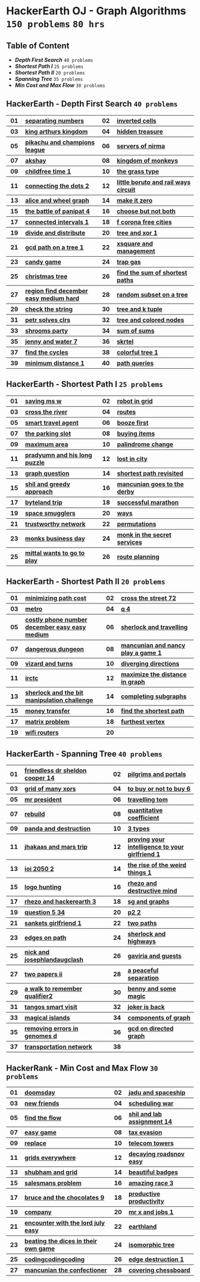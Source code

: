 # HackerEarth OJ - Graph Algorithms <br> `150 problems` `80 hrs`

## Table of Content

- ***Depth First Search***      `40 problems`
- ***Shortest Path I***         `25 problems`
- ***Shortest Path II***        `20 problems`
- ***Spanning Tree***           `35 problems`
- ***Min Cost and Max Flow***   `30 problems`

## HackerEarth - Depth First Search `40 problems`

<table>
    <tbody>
        <tr>
<th align="center" width="50px">01</th><th align="left" width="550px"><a href="https://hackerearth.com/practice/algorithms/graphs/depth-first-search/practice-problems/algorithm/separating-numbers-6fe976a9/">separating numbers</a></th>
<th align="center" width="50px">02</th><th align="left" width="550px"><a href="https://hackerearth.com/practice/algorithms/graphs/depth-first-search/practice-problems/algorithm/inverted-cells-83eae42d/">inverted cells</a></th>
        </tr>
        <tr>
<th align="center" width="50px">03</th><th align="left" width="550px"><a href="https://hackerearth.com/practice/algorithms/graphs/depth-first-search/practice-problems/algorithm/king-arthurs-kingdom-f40cf764/">king arthurs kingdom</a></th>
<th align="center" width="50px">04</th><th align="left" width="550px"><a href="https://hackerearth.com/practice/algorithms/graphs/depth-first-search/practice-problems/algorithm/hidden-treasure-0d3fa65b/">hidden treasure</a></th>
        </tr>
        <tr>
<th align="center" width="50px">05</th><th align="left" width="550px"><a href="https://hackerearth.com/practice/algorithms/graphs/depth-first-search/practice-problems/algorithm/pikachu-and-champions-league-608a1d43/">pikachu and champions league</a></th>
<th align="center" width="50px">06</th><th align="left" width="550px"><a href="https://hackerearth.com/practice/algorithms/graphs/depth-first-search/practice-problems/algorithm/servers-of-nirma/">servers of nirma</a></th>
        </tr>
        <tr>
<th align="center" width="50px">07</th><th align="left" width="550px"><a href="https://hackerearth.com/practice/algorithms/graphs/depth-first-search/practice-problems/algorithm/akshay/">akshay</a></th>
<th align="center" width="50px">08</th><th align="left" width="550px"><a href="https://hackerearth.com/practice/algorithms/graphs/depth-first-search/practice-problems/algorithm/kingdom-of-monkeys/">kingdom of monkeys</a></th>
        </tr>
        <tr>
<th align="center" width="50px">09</th><th align="left" width="550px"><a href="https://hackerearth.com/practice/algorithms/graphs/depth-first-search/practice-problems/algorithm/childfree-time-1/">childfree time 1</a></th>
<th align="center" width="50px">10</th><th align="left" width="550px"><a href="https://hackerearth.com/practice/algorithms/graphs/depth-first-search/practice-problems/algorithm/the-grass-type/">the grass type</a></th>
        </tr>
        <tr>
<th align="center" width="50px">11</th><th align="left" width="550px"><a href="https://hackerearth.com/practice/algorithms/graphs/depth-first-search/practice-problems/algorithm/connecting-the-dots-2/">connecting the dots 2</a></th>
<th align="center" width="50px">12</th><th align="left" width="550px"><a href="https://hackerearth.com/practice/algorithms/graphs/depth-first-search/practice-problems/algorithm/little-boruto-and-rail-ways-circuit/">little boruto and rail ways circuit</a></th>
        </tr>
        <tr>
<th align="center" width="50px">13</th><th align="left" width="550px"><a href="https://hackerearth.com/practice/algorithms/graphs/depth-first-search/practice-problems/algorithm/alice-and-wheel-graph/">alice and wheel graph</a></th>
<th align="center" width="50px">14</th><th align="left" width="550px"><a href="https://hackerearth.com/practice/algorithms/graphs/depth-first-search/practice-problems/algorithm/make-it-zero/">make it zero</a></th>
        </tr>
        <tr>
<th align="center" width="50px">15</th><th align="left" width="550px"><a href="https://hackerearth.com/practice/algorithms/graphs/depth-first-search/practice-problems/algorithm/the-battle-of-panipat-4/">the battle of panipat 4</a></th>
<th align="center" width="50px">16</th><th align="left" width="550px"><a href="https://hackerearth.com/practice/algorithms/graphs/depth-first-search/practice-problems/algorithm/choose-but-not-both-0478f107/">choose but not both</a></th>
        </tr>
        <tr>
<th align="center" width="50px">17</th><th align="left" width="550px"><a href="https://hackerearth.com/practice/algorithms/graphs/depth-first-search/practice-problems/algorithm/connected-intervals-1/">connected intervals 1</a></th>
<th align="center" width="50px">18</th><th align="left" width="550px"><a href="https://hackerearth.com/practice/algorithms/graphs/depth-first-search/practice-problems/algorithm/f-corona-free-cities/">f corona free cities</a></th>
        </tr>
        <tr>
<th align="center" width="50px">19</th><th align="left" width="550px"><a href="https://hackerearth.com/practice/algorithms/graphs/depth-first-search/practice-problems/algorithm/divide-and-distribute-74b70a00/">divide and distribute</a></th>
<th align="center" width="50px">20</th><th align="left" width="550px"><a href="https://hackerearth.com/practice/algorithms/graphs/depth-first-search/practice-problems/algorithm/tree-and-xor-1-aaedc91e/">tree and xor 1</a></th>
        </tr>
        <tr>
<th align="center" width="50px">21</th><th align="left" width="550px"><a href="https://hackerearth.com/practice/algorithms/graphs/depth-first-search/practice-problems/algorithm/gcd-path-on-a-tree-1-1589989c/">gcd path on a tree 1</a></th>
<th align="center" width="50px">22</th><th align="left" width="550px"><a href="https://hackerearth.com/practice/algorithms/graphs/depth-first-search/practice-problems/algorithm/xsquare-and-management/">xsquare and management</a></th>
        </tr>
        <tr>
<th align="center" width="50px">23</th><th align="left" width="550px"><a href="https://hackerearth.com/practice/algorithms/graphs/depth-first-search/practice-problems/algorithm/candy-game/">candy game</a></th>
<th align="center" width="50px">24</th><th align="left" width="550px"><a href="https://hackerearth.com/practice/algorithms/graphs/depth-first-search/practice-problems/algorithm/trap-gas-e0bcf5ad/">trap gas</a></th>
        </tr>
        <tr>
<th align="center" width="50px">25</th><th align="left" width="550px"><a href="https://hackerearth.com/practice/algorithms/graphs/depth-first-search/practice-problems/algorithm/christmas-tree/">christmas tree</a></th>
<th align="center" width="50px">26</th><th align="left" width="550px"><a href="https://hackerearth.com/practice/algorithms/graphs/depth-first-search/practice-problems/algorithm/find-the-sum-of-shortest-paths-b47a96cd/">find the sum of shortest paths</a></th>
        </tr>
        <tr>
<th align="center" width="50px">27</th><th align="left" width="550px"><a href="https://hackerearth.com/practice/algorithms/graphs/depth-first-search/practice-problems/algorithm/region-find-december-easy-medium-hard/">region find december easy medium hard</a></th>
<th align="center" width="50px">28</th><th align="left" width="550px"><a href="https://hackerearth.com/practice/algorithms/graphs/depth-first-search/practice-problems/algorithm/random-subset-on-a-tree-22172a94/">random subset on a tree</a></th>
        </tr>
        <tr>
<th align="center" width="50px">29</th><th align="left" width="550px"><a href="https://hackerearth.com/practice/algorithms/graphs/depth-first-search/practice-problems/algorithm/check-the-string-0d25fff4/">check the string</a></th>
<th align="center" width="50px">30</th><th align="left" width="550px"><a href="https://hackerearth.com/practice/algorithms/graphs/depth-first-search/practice-problems/algorithm/tree-and-k-tuple/">tree and k tuple</a></th>
        </tr>
        <tr>
<th align="center" width="50px">31</th><th align="left" width="550px"><a href="https://hackerearth.com/practice/algorithms/graphs/depth-first-search/practice-problems/algorithm/petr-solves-clrs-01096d2d/">petr solves clrs</a></th>
<th align="center" width="50px">32</th><th align="left" width="550px"><a href="https://hackerearth.com/practice/algorithms/graphs/depth-first-search/practice-problems/algorithm/tree-and-colored-nodes-c4f5bbe3/">tree and colored nodes</a></th>
        </tr>
        <tr>
<th align="center" width="50px">33</th><th align="left" width="550px"><a href="https://hackerearth.com/practice/algorithms/graphs/depth-first-search/practice-problems/algorithm/shrooms-party-6f9c8807/">shrooms party</a></th>
<th align="center" width="50px">34</th><th align="left" width="550px"><a href="https://hackerearth.com/practice/algorithms/graphs/depth-first-search/practice-problems/algorithm/sum-of-sums/">sum of sums</a></th>
        </tr>
        <tr>
<th align="center" width="50px">35</th><th align="left" width="550px"><a href="https://hackerearth.com/practice/algorithms/graphs/depth-first-search/practice-problems/algorithm/jenny-and-water-7-d0337cc3-ec2c1136/">jenny and water 7</a></th>
<th align="center" width="50px">36</th><th align="left" width="550px"><a href="https://hackerearth.com/practice/algorithms/graphs/depth-first-search/practice-problems/algorithm/skrtel/">skrtel</a></th>
        </tr>
        <tr>
<th align="center" width="50px">37</th><th align="left" width="550px"><a href="https://hackerearth.com/practice/algorithms/graphs/depth-first-search/practice-problems/algorithm/find-the-cycles/">find the cycles</a></th>
<th align="center" width="50px">38</th><th align="left" width="550px"><a href="https://hackerearth.com/practice/algorithms/graphs/depth-first-search/practice-problems/algorithm/colorful-tree-1-28334713/">colorful tree 1</a></th>
        </tr>
        <tr>
<th align="center" width="50px">39</th><th align="left" width="550px"><a href="https://hackerearth.com/practice/algorithms/graphs/depth-first-search/practice-problems/algorithm/minimum-distance-1/">minimum distance 1</a></th>
<th align="center" width="50px">40</th><th align="left" width="550px"><a href="https://hackerearth.com/practice/algorithms/graphs/depth-first-search/practice-problems/algorithm/path-queries-ba308c8e/">path queries</a></th>
        </tr>
    </tbody>
</table>

## HackerEarth - Shortest Path I `25 problems`

<table>
    <tbody>
        <tr>
<th align="center" width="50px">01</th><th align="left" width="550px"><a href="https://hackerearth.com/practice/algorithms/graphs/shortest-path-algorithms/practice-problems/algorithm/saving-ms-w-7b3d36df/">saving ms w</a></th>
<th align="center" width="50px">02</th><th align="left" width="550px"><a href="https://hackerearth.com/practice/algorithms/graphs/shortest-path-algorithms/practice-problems/algorithm/robot-in-grid-b7d391f7/">robot in grid</a></th>
        </tr>
        <tr>
<th align="center" width="50px">03</th><th align="left" width="550px"><a href="https://hackerearth.com/practice/algorithms/graphs/shortest-path-algorithms/practice-problems/algorithm/cross-the-river-052be366/">cross the river</a></th>
<th align="center" width="50px">04</th><th align="left" width="550px"><a href="https://hackerearth.com/practice/algorithms/graphs/shortest-path-algorithms/practice-problems/algorithm/routes-48c6192a/">routes</a></th>
        </tr>
        <tr>
<th align="center" width="50px">05</th><th align="left" width="550px"><a href="https://hackerearth.com/practice/algorithms/graphs/shortest-path-algorithms/practice-problems/algorithm/smart-travel-agent/">smart travel agent</a></th>
<th align="center" width="50px">06</th><th align="left" width="550px"><a href="https://hackerearth.com/practice/algorithms/graphs/shortest-path-algorithms/practice-problems/algorithm/booze-first-76e979dd/">booze first</a></th>
        </tr>
        <tr>
<th align="center" width="50px">07</th><th align="left" width="550px"><a href="https://hackerearth.com/practice/algorithms/graphs/shortest-path-algorithms/practice-problems/algorithm/the-parking-slot-9fac40d6/">the parking slot</a></th>
<th align="center" width="50px">08</th><th align="left" width="550px"><a href="https://hackerearth.com/practice/algorithms/graphs/shortest-path-algorithms/practice-problems/algorithm/buying-items-d552af6f/">buying items</a></th>
        </tr>
        <tr>
<th align="center" width="50px">09</th><th align="left" width="550px"><a href="https://hackerearth.com/practice/algorithms/graphs/shortest-path-algorithms/practice-problems/algorithm/maximum-area-fd641ce2/">maximum area</a></th>
<th align="center" width="50px">10</th><th align="left" width="550px"><a href="https://hackerearth.com/practice/algorithms/graphs/shortest-path-algorithms/practice-problems/algorithm/palindrome-change-3e337ebf/">palindrome change</a></th>
        </tr>
        <tr>
<th align="center" width="50px">11</th><th align="left" width="550px"><a href="https://hackerearth.com/practice/algorithms/graphs/shortest-path-algorithms/practice-problems/algorithm/pradyumn-and-his-long-puzzle/">pradyumn and his long puzzle</a></th>
<th align="center" width="50px">12</th><th align="left" width="550px"><a href="https://hackerearth.com/practice/algorithms/graphs/shortest-path-algorithms/practice-problems/algorithm/lost-in-city-f6e7f540/">lost in city</a></th>
        </tr>
        <tr>
<th align="center" width="50px">13</th><th align="left" width="550px"><a href="https://hackerearth.com/practice/algorithms/graphs/shortest-path-algorithms/practice-problems/algorithm/graph-question/">graph question</a></th>
<th align="center" width="50px">14</th><th align="left" width="550px"><a href="https://hackerearth.com/practice/algorithms/graphs/shortest-path-algorithms/practice-problems/algorithm/shortest-path-revisited-9e1091ea/">shortest path revisited</a></th>
        </tr>
        <tr>
<th align="center" width="50px">15</th><th align="left" width="550px"><a href="https://hackerearth.com/practice/algorithms/graphs/shortest-path-algorithms/practice-problems/algorithm/shil-and-greedy-approach/">shil and greedy approach</a></th>
<th align="center" width="50px">16</th><th align="left" width="550px"><a href="https://hackerearth.com/practice/algorithms/graphs/shortest-path-algorithms/practice-problems/algorithm/mancunian-goes-to-the-derby/">mancunian goes to the derby</a></th>
        </tr>
        <tr>
<th align="center" width="50px">17</th><th align="left" width="550px"><a href="https://hackerearth.com/practice/algorithms/graphs/shortest-path-algorithms/practice-problems/algorithm/byteland-trip/">byteland trip</a></th>
<th align="center" width="50px">18</th><th align="left" width="550px"><a href="https://hackerearth.com/practice/algorithms/graphs/shortest-path-algorithms/practice-problems/algorithm/successful-marathon-0691ec04/">successful marathon</a></th>
        </tr>
        <tr>
<th align="center" width="50px">19</th><th align="left" width="550px"><a href="https://hackerearth.com/practice/algorithms/graphs/shortest-path-algorithms/practice-problems/algorithm/space-smugglers/">space smugglers</a></th>
<th align="center" width="50px">20</th><th align="left" width="550px"><a href="https://hackerearth.com/practice/algorithms/graphs/shortest-path-algorithms/practice-problems/algorithm/ways/">ways</a></th>
        </tr>
        <tr>
<th align="center" width="50px">21</th><th align="left" width="550px"><a href="https://hackerearth.com/practice/algorithms/graphs/shortest-path-algorithms/practice-problems/algorithm/trustworthy-network/">trustworthy network</a></th>
<th align="center" width="50px">22</th><th align="left" width="550px"><a href="https://hackerearth.com/practice/algorithms/graphs/shortest-path-algorithms/practice-problems/algorithm/permutations/">permutations</a></th>
        </tr>
        <tr>
<th align="center" width="50px">23</th><th align="left" width="550px"><a href="https://hackerearth.com/practice/algorithms/graphs/shortest-path-algorithms/practice-problems/algorithm/monks-business-day/">monks business day</a></th>
<th align="center" width="50px">24</th><th align="left" width="550px"><a href="https://hackerearth.com/practice/algorithms/graphs/shortest-path-algorithms/practice-problems/algorithm/monk-in-the-secret-services/">monk in the secret services</a></th>
        </tr>
        <tr>
<th align="center" width="50px">25</th><th align="left" width="550px"><a href="https://hackerearth.com/practice/algorithms/graphs/shortest-path-algorithms/practice-problems/algorithm/mittal-wants-to-go-to-play/">mittal wants to go to play</a></th>
<th align="center" width="50px">26</th><th align="left" width="550px"><a href="https://hackerearth.com/practice/algorithms/graphs/shortest-path-algorithms/practice-problems/algorithm/route-planning-c6409134/">route planning</a></th>
        </tr>
    </tbody>
</table>

## HackerEarth - Shortest Path II `20 problems`

<table>
    <tbody>
        <tr>
<th align="center" width="50px">01</th><th align="left" width="550px"><a href="https://hackerearth.com/practice/algorithms/graphs/shortest-path-algorithms/practice-problems/algorithm/minimizing-path-cost/">minimizing path cost</a></th>
<th align="center" width="50px">02</th><th align="left" width="550px"><a href="https://hackerearth.com/practice/algorithms/graphs/shortest-path-algorithms/practice-problems/algorithm/cross-the-street-72/">cross the street 72</a></th>
        </tr>
        <tr>
<th align="center" width="50px">03</th><th align="left" width="550px"><a href="https://hackerearth.com/practice/algorithms/graphs/shortest-path-algorithms/practice-problems/algorithm/metro-6db2ba1b/">metro</a></th>
<th align="center" width="50px">04</th><th align="left" width="550px"><a href="https://hackerearth.com/practice/algorithms/graphs/shortest-path-algorithms/practice-problems/algorithm/q-4/">q 4</a></th>
        </tr>
        <tr>
<th align="center" width="50px">05</th><th align="left" width="550px"><a href="https://hackerearth.com/practice/algorithms/graphs/shortest-path-algorithms/practice-problems/algorithm/costly-phone-number-december-easy-easy-medium/">costly phone number december easy easy medium</a></th>
<th align="center" width="50px">06</th><th align="left" width="550px"><a href="https://hackerearth.com/practice/algorithms/graphs/shortest-path-algorithms/practice-problems/algorithm/sherlock-and-travelling/">sherlock and travelling</a></th>
        </tr>
        <tr>
<th align="center" width="50px">07</th><th align="left" width="550px"><a href="https://hackerearth.com/practice/algorithms/graphs/shortest-path-algorithms/practice-problems/algorithm/dangerous-dungeon/">dangerous dungeon</a></th>
<th align="center" width="50px">08</th><th align="left" width="550px"><a href="https://hackerearth.com/practice/algorithms/graphs/shortest-path-algorithms/practice-problems/algorithm/mancunian-and-nancy-play-a-game-1/">mancunian and nancy play a game 1</a></th>
        </tr>
        <tr>
<th align="center" width="50px">09</th><th align="left" width="550px"><a href="https://hackerearth.com/practice/algorithms/graphs/shortest-path-algorithms/practice-problems/algorithm/vizard-and-turns-a8c61c7e/">vizard and turns</a></th>
<th align="center" width="50px">10</th><th align="left" width="550px"><a href="https://hackerearth.com/practice/algorithms/graphs/shortest-path-algorithms/practice-problems/algorithm/diverging-directions-c3a64882/">diverging directions</a></th>
        </tr>
        <tr>
<th align="center" width="50px">11</th><th align="left" width="550px"><a href="https://hackerearth.com/practice/algorithms/graphs/shortest-path-algorithms/practice-problems/algorithm/irctc/">irctc</a></th>
<th align="center" width="50px">12</th><th align="left" width="550px"><a href="https://hackerearth.com/practice/algorithms/graphs/shortest-path-algorithms/practice-problems/approximate/maximize-the-distance-in-graph-2e8503e7/">maximize the distance in graph</a></th>
        </tr>
        <tr>
<th align="center" width="50px">13</th><th align="left" width="550px"><a href="https://hackerearth.com/practice/algorithms/graphs/shortest-path-algorithms/practice-problems/algorithm/sherlock-and-the-bit-manipulation-challenge-d4e61686/">sherlock and the bit manipulation challenge</a></th>
<th align="center" width="50px">14</th><th align="left" width="550px"><a href="https://hackerearth.com/practice/algorithms/graphs/shortest-path-algorithms/practice-problems/algorithm/completing-subgraphs-8a55d9a5/">completing subgraphs</a></th>
        </tr>
        <tr>
<th align="center" width="50px">15</th><th align="left" width="550px"><a href="https://hackerearth.com/practice/algorithms/graphs/shortest-path-algorithms/practice-problems/algorithm/money-transfer-c6c93a50/">money transfer</a></th>
<th align="center" width="50px">16</th><th align="left" width="550px"><a href="https://hackerearth.com/practice/algorithms/graphs/shortest-path-algorithms/practice-problems/algorithm/find-the-shortest-path-71e2e3d7/">find the shortest path</a></th>
        </tr>
        <tr>
<th align="center" width="50px">17</th><th align="left" width="550px"><a href="https://hackerearth.com/practice/algorithms/graphs/shortest-path-algorithms/practice-problems/algorithm/matrix-problem/">matrix problem</a></th>
<th align="center" width="50px">18</th><th align="left" width="550px"><a href="https://hackerearth.com/practice/algorithms/graphs/shortest-path-algorithms/practice-problems/algorithm/furthest-vertex/">furthest vertex</a></th>
        </tr>
        <tr>
<th align="center" width="50px">19</th><th align="left" width="550px"><a href="https://hackerearth.com/practice/algorithms/graphs/shortest-path-algorithms/practice-problems/algorithm/wifi-routers/">wifi routers</a></th>
<th align="center" width="50px">20</th><th align="left" width="550px"><a href=""></a></th>
        </tr>
    </tbody>
</table>

## HackerEarth - Spanning Tree `40 problems`

<table>
    <tbody>
        <tr>
<th align="center" width="50px">01</th><th align="left" width="550px"><a href="https://hackerearth.com/practice/algorithms/graphs/minimum-spanning-tree/practice-problems/algorithm/friendless-dr-sheldon-cooper-14/">friendless dr sheldon cooper 14</a></th>
<th align="center" width="50px">02</th><th align="left" width="550px"><a href="https://hackerearth.com/practice/algorithms/graphs/minimum-spanning-tree/practice-problems/algorithm/pilgrims-and-portals/">pilgrims and portals</a></th>
        </tr>
        <tr>
<th align="center" width="50px">03</th><th align="left" width="550px"><a href="https://hackerearth.com/practice/algorithms/graphs/minimum-spanning-tree/practice-problems/algorithm/grid-of-many-xors-de84b766/">grid of many xors</a></th>
<th align="center" width="50px">04</th><th align="left" width="550px"><a href="https://hackerearth.com/practice/algorithms/graphs/minimum-spanning-tree/practice-problems/algorithm/to-buy-or-not-to-buy-6/">to buy or not to buy 6</a></th>
        </tr>
        <tr>
<th align="center" width="50px">05</th><th align="left" width="550px"><a href="https://hackerearth.com/practice/algorithms/graphs/minimum-spanning-tree/practice-problems/algorithm/mr-president/">mr president</a></th>
<th align="center" width="50px">06</th><th align="left" width="550px"><a href="https://hackerearth.com/practice/algorithms/graphs/minimum-spanning-tree/practice-problems/algorithm/travelling-tom-7eadedb7/">travelling tom</a></th>
        </tr>
        <tr>
<th align="center" width="50px">07</th><th align="left" width="550px"><a href="https://hackerearth.com/practice/algorithms/graphs/minimum-spanning-tree/practice-problems/algorithm/rebuild/">rebuild</a></th>
<th align="center" width="50px">08</th><th align="left" width="550px"><a href="https://hackerearth.com/practice/algorithms/graphs/minimum-spanning-tree/practice-problems/algorithm/quantitative-coefficient/">quantitative coefficient</a></th>
        </tr>
        <tr>
<th align="center" width="50px">09</th><th align="left" width="550px"><a href="https://hackerearth.com/practice/algorithms/graphs/minimum-spanning-tree/practice-problems/algorithm/panda-and-destruction/">panda and destruction</a></th>
<th align="center" width="50px">10</th><th align="left" width="550px"><a href="https://hackerearth.com/practice/algorithms/graphs/minimum-spanning-tree/practice-problems/algorithm/3-types/">3 types</a></th>
        </tr>
        <tr>
<th align="center" width="50px">11</th><th align="left" width="550px"><a href="https://hackerearth.com/practice/algorithms/graphs/minimum-spanning-tree/practice-problems/algorithm/jhakaas-and-mars-trip/">jhakaas and mars trip</a></th>
<th align="center" width="50px">12</th><th align="left" width="550px"><a href="https://hackerearth.com/practice/algorithms/graphs/minimum-spanning-tree/practice-problems/algorithm/proving-your-intelligence-to-your-girlfriend-1/">proving your intelligence to your girlfriend 1</a></th>
        </tr>
        <tr>
<th align="center" width="50px">13</th><th align="left" width="550px"><a href="https://hackerearth.com/practice/algorithms/graphs/minimum-spanning-tree/practice-problems/algorithm/ioi-2050-2/">ioi 2050 2</a></th>
<th align="center" width="50px">14</th><th align="left" width="550px"><a href="https://hackerearth.com/practice/algorithms/graphs/flood-fill-algorithm/practice-problems/algorithm/the-rise-of-the-weird-things-1/">the rise of the weird things 1</a></th>
        </tr>
        <tr>
<th align="center" width="50px">15</th><th align="left" width="550px"><a href="https://hackerearth.com/practice/algorithms/graphs/flood-fill-algorithm/practice-problems/algorithm/logo-hunting-2d4068ca/">logo hunting</a></th>
<th align="center" width="50px">16</th><th align="left" width="550px"><a href="https://hackerearth.com/practice/algorithms/graphs/articulation-points-and-bridges/practice-problems/algorithm/rhezo-and-destructive-mind/">rhezo and destructive mind</a></th>
        </tr>
        <tr>
<th align="center" width="50px">17</th><th align="left" width="550px"><a href="https://hackerearth.com/practice/algorithms/graphs/articulation-points-and-bridges/practice-problems/algorithm/rhezo-and-hackerearth-3/">rhezo and hackerearth 3</a></th>
<th align="center" width="50px">18</th><th align="left" width="550px"><a href="https://hackerearth.com/practice/algorithms/graphs/articulation-points-and-bridges/practice-problems/algorithm/sg-and-graphs/">sg and graphs</a></th>
        </tr>
        <tr>
<th align="center" width="50px">19</th><th align="left" width="550px"><a href="https://hackerearth.com/practice/algorithms/graphs/articulation-points-and-bridges/practice-problems/algorithm/question-5-34/">question 5 34</a></th>
<th align="center" width="50px">20</th><th align="left" width="550px"><a href="https://hackerearth.com/practice/algorithms/graphs/articulation-points-and-bridges/practice-problems/algorithm/p2-2-b370c810/">p2 2</a></th>
        </tr>
        <tr>
<th align="center" width="50px">21</th><th align="left" width="550px"><a href="https://hackerearth.com/practice/algorithms/graphs/articulation-points-and-bridges/practice-problems/algorithm/sankets-girlfriend-1/">sankets girlfriend 1</a></th>
<th align="center" width="50px">22</th><th align="left" width="550px"><a href="https://hackerearth.com/practice/algorithms/graphs/articulation-points-and-bridges/practice-problems/algorithm/two-paths/">two paths</a></th>
        </tr>
        <tr>
<th align="center" width="50px">23</th><th align="left" width="550px"><a href="https://hackerearth.com/practice/algorithms/graphs/articulation-points-and-bridges/practice-problems/algorithm/edges-on-path-a62d5276/">edges on path</a></th>
<th align="center" width="50px">24</th><th align="left" width="550px"><a href="https://hackerearth.com/practice/algorithms/graphs/articulation-points-and-bridges/practice-problems/algorithm/sherlock-and-highways/">sherlock and highways</a></th>
        </tr>
        <tr>
<th align="center" width="50px">25</th><th align="left" width="550px"><a href="https://hackerearth.com/practice/algorithms/graphs/articulation-points-and-bridges/practice-problems/algorithm/nick-and-josephlandaugclash/">nick and josephlandaugclash</a></th>
<th align="center" width="50px">26</th><th align="left" width="550px"><a href="https://hackerearth.com/practice/algorithms/graphs/biconnected-components/practice-problems/algorithm/gaviria-and-guests/">gaviria and guests</a></th>
        </tr>
        <tr>
<th align="center" width="50px">27</th><th align="left" width="550px"><a href="https://hackerearth.com/practice/algorithms/graphs/biconnected-components/practice-problems/algorithm/two-papers-ii-02086be4/">two papers ii</a></th>
<th align="center" width="50px">28</th><th align="left" width="550px"><a href="https://hackerearth.com/practice/algorithms/graphs/biconnected-components/practice-problems/algorithm/a-peaceful-separation/">a peaceful separation</a></th>
        </tr>
        <tr>
<th align="center" width="50px">29</th><th align="left" width="550px"><a href="https://hackerearth.com/practice/algorithms/graphs/strongly-connected-components/practice-problems/algorithm/a-walk-to-remember-qualifier2/">a walk to remember qualifier2</a></th>
<th align="center" width="50px">30</th><th align="left" width="550px"><a href="https://hackerearth.com/practice/algorithms/graphs/strongly-connected-components/practice-problems/algorithm/benny-and-some-magic/">benny and some magic</a></th>
        </tr>
        <tr>
<th align="center" width="50px">31</th><th align="left" width="550px"><a href="https://hackerearth.com/practice/algorithms/graphs/strongly-connected-components/practice-problems/algorithm/tangos-smart-visit/">tangos smart visit</a></th>
<th align="center" width="50px">32</th><th align="left" width="550px"><a href="https://hackerearth.com/practice/algorithms/graphs/strongly-connected-components/practice-problems/algorithm/joker-is-back/">joker is back</a></th>
        </tr>
        <tr>
<th align="center" width="50px">33</th><th align="left" width="550px"><a href="https://hackerearth.com/practice/algorithms/graphs/strongly-connected-components/practice-problems/algorithm/magical-islands/">magical islands</a></th>
<th align="center" width="50px">34</th><th align="left" width="550px"><a href="https://hackerearth.com/practice/algorithms/graphs/strongly-connected-components/practice-problems/algorithm/components-of-graph-2b95e067/">components of graph</a></th>
        </tr>
        <tr>
<th align="center" width="50px">35</th><th align="left" width="550px"><a href="https://hackerearth.com/practice/algorithms/graphs/strongly-connected-components/practice-problems/algorithm/removing-errors-in-genomes-d/">removing errors in genomes d</a></th>
<th align="center" width="50px">36</th><th align="left" width="550px"><a href="https://hackerearth.com/practice/algorithms/graphs/strongly-connected-components/practice-problems/algorithm/gcd-on-directed-graph-1122228a/">gcd on directed graph</a></th>
        </tr>
        <tr>
<th align="center" width="50px">37</th><th align="left" width="550px"><a href="https://hackerearth.com/practice/algorithms/graphs/strongly-connected-components/practice-problems/algorithm/transportation-network-a3bc571b/">transportation network</a></th>
<th align="center" width="50px">38</th><th align="left" width="550px"><a href=""></a></th>
        </tr>
    </tbody>
</table>

## HackerRank - Min Cost and Max Flow `30 problems`

<table>
    <tbody>
        <tr>
<th align="center" width="50px">01</th><th align="left" width="550px"><a href="https://hackerearth.com/practice/algorithms/graphs/maximum-flow/practice-problems/algorithm/doomsday/">doomsday</a></th>
<th align="center" width="50px">02</th><th align="left" width="550px"><a href="https://hackerearth.com/practice/algorithms/graphs/maximum-flow/practice-problems/algorithm/jadu-and-spaceship/">jadu and spaceship</a></th>
        </tr>
        <tr>
<th align="center" width="50px">03</th><th align="left" width="550px"><a href="https://hackerearth.com/practice/algorithms/graphs/maximum-flow/practice-problems/algorithm/new-friends/">new friends</a></th>
<th align="center" width="50px">04</th><th align="left" width="550px"><a href="https://hackerearth.com/practice/algorithms/graphs/maximum-flow/practice-problems/algorithm/scheduling-war/">scheduling war</a></th>
        </tr>
        <tr>
<th align="center" width="50px">05</th><th align="left" width="550px"><a href="https://hackerearth.com/practice/algorithms/graphs/maximum-flow/practice-problems/algorithm/find-the-flow/">find the flow</a></th>
<th align="center" width="50px">06</th><th align="left" width="550px"><a href="https://hackerearth.com/practice/algorithms/graphs/maximum-flow/practice-problems/algorithm/shil-and-lab-assignment-14/">shil and lab assignment 14</a></th>
        </tr>
        <tr>
<th align="center" width="50px">07</th><th align="left" width="550px"><a href="https://hackerearth.com/practice/algorithms/graphs/maximum-flow/practice-problems/algorithm/easy-game/">easy game</a></th>
<th align="center" width="50px">08</th><th align="left" width="550px"><a href="https://hackerearth.com/practice/algorithms/graphs/maximum-flow/practice-problems/algorithm/tax-evasion/">tax evasion</a></th>
        </tr>
        <tr>
<th align="center" width="50px">09</th><th align="left" width="550px"><a href="https://hackerearth.com/practice/algorithms/graphs/maximum-flow/practice-problems/algorithm/replace/">replace</a></th>
<th align="center" width="50px">10</th><th align="left" width="550px"><a href="https://hackerearth.com/practice/algorithms/graphs/maximum-flow/practice-problems/algorithm/telecom-towers-06c98fbd/">telecom towers</a></th>
        </tr>
        <tr>
<th align="center" width="50px">11</th><th align="left" width="550px"><a href="https://hackerearth.com/practice/algorithms/graphs/maximum-flow/practice-problems/algorithm/grids-everywhere/">grids everywhere</a></th>
<th align="center" width="50px">12</th><th align="left" width="550px"><a href="https://hackerearth.com/practice/algorithms/graphs/maximum-flow/practice-problems/algorithm/decaying-roadsnov-easy-8e930584/">decaying roadsnov easy</a></th>
        </tr>
        <tr>
<th align="center" width="50px">13</th><th align="left" width="550px"><a href="https://hackerearth.com/practice/algorithms/graphs/maximum-flow/practice-problems/algorithm/shubham-and-grid-806c2c66/">shubham and grid</a></th>
<th align="center" width="50px">14</th><th align="left" width="550px"><a href="https://hackerearth.com/practice/algorithms/graphs/maximum-flow/practice-problems/algorithm/beautiful-badges/">beautiful badges</a></th>
        </tr>
        <tr>
<th align="center" width="50px">15</th><th align="left" width="550px"><a href="https://hackerearth.com/practice/algorithms/graphs/minimum-cost-maximum-flow/practice-problems/algorithm/salesmans-problem/">salesmans problem</a></th>
<th align="center" width="50px">16</th><th align="left" width="550px"><a href="https://hackerearth.com/practice/algorithms/graphs/minimum-cost-maximum-flow/practice-problems/algorithm/amazing-race-3/">amazing race 3</a></th>
        </tr>
        <tr>
<th align="center" width="50px">17</th><th align="left" width="550px"><a href="https://hackerearth.com/practice/algorithms/graphs/minimum-cost-maximum-flow/practice-problems/algorithm/bruce-and-the-chocolates-9/">bruce and the chocolates 9</a></th>
<th align="center" width="50px">18</th><th align="left" width="550px"><a href="https://hackerearth.com/practice/algorithms/graphs/minimum-cost-maximum-flow/practice-problems/algorithm/productive-productivity/">productive productivity</a></th>
        </tr>
        <tr>
<th align="center" width="50px">19</th><th align="left" width="550px"><a href="https://hackerearth.com/practice/algorithms/graphs/minimum-cost-maximum-flow/practice-problems/algorithm/company-cc24027a/">company</a></th>
<th align="center" width="50px">20</th><th align="left" width="550px"><a href="https://hackerearth.com/practice/algorithms/graphs/minimum-cost-maximum-flow/practice-problems/algorithm/mr-x-and-jobs-1-77e795c3/">mr x and jobs 1</a></th>
        </tr>
        <tr>
<th align="center" width="50px">21</th><th align="left" width="550px"><a href="https://hackerearth.com/practice/algorithms/graphs/minimum-cost-maximum-flow/practice-problems/algorithm/encounter-with-the-lord-july-easy/">encounter with the lord july easy</a></th>
<th align="center" width="50px">22</th><th align="left" width="550px"><a href="https://hackerearth.com/practice/algorithms/graphs/minimum-cost-maximum-flow/practice-problems/algorithm/earthland/">earthland</a></th>
        </tr>
        <tr>
<th align="center" width="50px">23</th><th align="left" width="550px"><a href="https://hackerearth.com/practice/algorithms/graphs/minimum-cost-maximum-flow/practice-problems/algorithm/beating-the-dices-in-their-own-game/">beating the dices in their own game</a></th>
<th align="center" width="50px">24</th><th align="left" width="550px"><a href="https://hackerearth.com/practice/algorithms/graphs/minimum-cost-maximum-flow/practice-problems/algorithm/isomorphic-tree-70be4549/">isomorphic tree</a></th>
        </tr>
        <tr>
<th align="center" width="50px">25</th><th align="left" width="550px"><a href="https://hackerearth.com/practice/algorithms/graphs/minimum-cost-maximum-flow/practice-problems/algorithm/codingcodingcoding/">codingcodingcoding</a></th>
<th align="center" width="50px">26</th><th align="left" width="550px"><a href="https://hackerearth.com/practice/algorithms/graphs/min-cut/practice-problems/algorithm/edge-destruction-1/">edge destruction 1</a></th>
        </tr>
        <tr>
<th align="center" width="50px">27</th><th align="left" width="550px"><a href="https://hackerearth.com/practice/algorithms/graphs/min-cut/practice-problems/algorithm/mancunian-the-confectioner/">mancunian the confectioner</a></th>
<th align="center" width="50px">28</th><th align="left" width="550px"><a href="https://hackerearth.com/practice/algorithms/graphs/min-cut/practice-problems/algorithm/covering-chessboard/">covering chessboard</a></th>
        </tr>
    </tbody>
</table>
